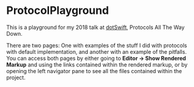 # ProtocolPlayground

This is a playground for my 2018 talk at [dotSwift](https://www.dotconferences.com/conference/dotswift-2018), Protocols All The Way Down. 

There are two pages: One with examples of the stuff I did with protocols with default implementation, and another with an example of the pitfalls. You can access both pages by either going to **Editor -> Show Rendered Markup** and using the links contained within the rendered markup, or by opening the left navigator pane to see all the files contained within the project. 
